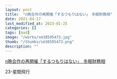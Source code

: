 ```yaml
---
layout: post
title:  "n晩合作の再開催「するつもりはない」　冬眠財務相"
date: 2021-04-17
last_modified_at: 2023-01-25
categories: []
tags: [mad]
image: "/works/sm38595473.jpg"
thumb: "/thumbs/sm38595473.png"
description: ""
---
```


<script type="application/javascript" src="https://embed.nicovideo.jp/watch/sm38595473/script?w=640&h=360"></script><noscript><a href="https://www.nicovideo.jp/watch/sm38595473">n晩合作の再開催「するつもりはない」　冬眠財務相</a></noscript>

23-星間飛行